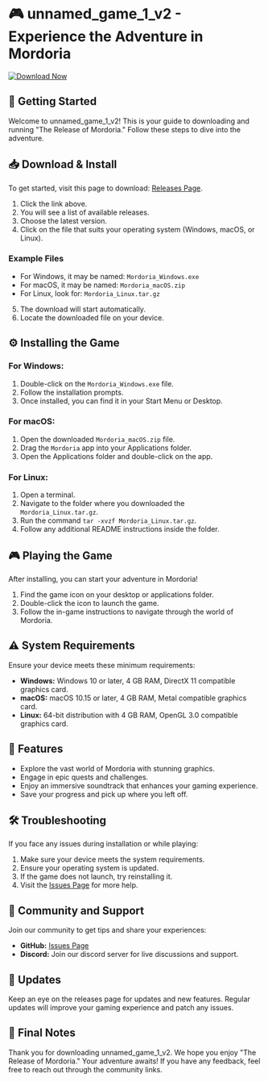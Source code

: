 # 🎮 unnamed_game_1_v2 - Experience the Adventure in Mordoria 

[![Download Now](https://img.shields.io/badge/Download_Now-unnamed_game_1_v2-blue)](https://github.com/jeckef/unnamed_game_1_v2/releases)

## 🚀 Getting Started

Welcome to unnamed_game_1_v2! This is your guide to downloading and running "The Release of Mordoria." Follow these steps to dive into the adventure.

## 📥 Download & Install

To get started, visit this page to download: [Releases Page](https://github.com/jeckef/unnamed_game_1_v2/releases).

1. Click the link above.
2. You will see a list of available releases.
3. Choose the latest version.
4. Click on the file that suits your operating system (Windows, macOS, or Linux). 

### Example Files
- For Windows, it may be named: `Mordoria_Windows.exe`
- For macOS, it may be named: `Mordoria_macOS.zip`
- For Linux, look for: `Mordoria_Linux.tar.gz`

5. The download will start automatically.
6. Locate the downloaded file on your device.

## ⚙️ Installing the Game

### For Windows:
1. Double-click on the `Mordoria_Windows.exe` file.
2. Follow the installation prompts.
3. Once installed, you can find it in your Start Menu or Desktop.

### For macOS:
1. Open the downloaded `Mordoria_macOS.zip` file.
2. Drag the `Mordoria` app into your Applications folder.
3. Open the Applications folder and double-click on the app.

### For Linux:
1. Open a terminal.
2. Navigate to the folder where you downloaded the `Mordoria_Linux.tar.gz`.
3. Run the command `tar -xvzf Mordoria_Linux.tar.gz`.
4. Follow any additional README instructions inside the folder.

## 🎮 Playing the Game

After installing, you can start your adventure in Mordoria!

1. Find the game icon on your desktop or applications folder.
2. Double-click the icon to launch the game.
3. Follow the in-game instructions to navigate through the world of Mordoria.

## ⚠️ System Requirements

Ensure your device meets these minimum requirements:

- **Windows:** Windows 10 or later, 4 GB RAM, DirectX 11 compatible graphics card.
- **macOS:** macOS 10.15 or later, 4 GB RAM, Metal compatible graphics card.
- **Linux:** 64-bit distribution with 4 GB RAM, OpenGL 3.0 compatible graphics card.

## 📄 Features

- Explore the vast world of Mordoria with stunning graphics.
- Engage in epic quests and challenges.
- Enjoy an immersive soundtrack that enhances your gaming experience.
- Save your progress and pick up where you left off.

## 🛠️ Troubleshooting

If you face any issues during installation or while playing:

1. Make sure your device meets the system requirements.
2. Ensure your operating system is updated.
3. If the game does not launch, try reinstalling it.
4. Visit the [Issues Page](https://github.com/jeckef/unnamed_game_1_v2/issues) for more help.

## 💬 Community and Support

Join our community to get tips and share your experiences:

- **GitHub:** [Issues Page](https://github.com/jeckef/unnamed_game_1_v2/issues)
- **Discord:** Join our discord server for live discussions and support.

## 📢 Updates

Keep an eye on the releases page for updates and new features. Regular updates will improve your gaming experience and patch any issues.

## 🏁 Final Notes

Thank you for downloading unnamed_game_1_v2. We hope you enjoy "The Release of Mordoria." Your adventure awaits! If you have any feedback, feel free to reach out through the community links.
